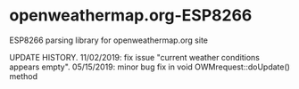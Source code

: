 # openweathermap.org-ESP8266
ESP8266 parsing library for openweathermap.org site 

UPDATE HISTORY.
11/02/2019:
  fix issue "current weather conditions appears empty".
05/15/2019:
  minor bug fix in void OWMrequest::doUpdate() method
